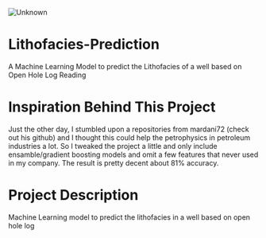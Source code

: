 ![Unknown](https://user-images.githubusercontent.com/108880724/214191902-69444842-a3ae-4d87-98a6-25c06489492b.png)



# Lithofacies-Prediction
A Machine Learning Model to predict the Lithofacies of a well based on Open Hole Log Reading
# Inspiration Behind This Project
Just the other day, I stumbled upon a repositories from mardani72 (check out his github) and I thought this could help the petrophysics in petroleum industries a lot. So I tweaked the project a little and only include ensamble/gradient boosting models and omit a few features that never used in my company. The result is pretty decent about 81% accuracy.
# Project Description
Machine Learning model to predict the lithofacies in a well based on open hole log
